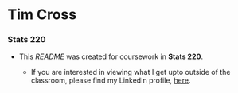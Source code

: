 # Tim Cross
### Stats 220

* This *README* was created for coursework in **Stats 220**. 

    * If you are interested in viewing what I get upto outside of the classroom, please find my LinkedIn profile, [here](https://www.linkedin.com/in/tim-cross-b4b99b1b8/).
